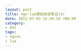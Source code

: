 ```yaml
--- 
layout: post
title: ngx-lua源码阅读笔记(4)
date: 2012-07-03 15:26:24 +08:00
category:
- dev
tags:
- nginx
- lua
---
```



